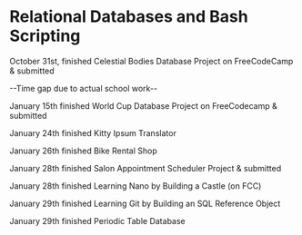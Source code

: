# Relational Databases and Bash Scripting

October 31st, finished Celestial Bodies Database Project on FreeCodeCamp & submitted

--Time gap due to actual school work--

January 15th finished World Cup Database Project on FreeCodecamp & submitted

January 24th finished Kitty Ipsum Translator

January 26th finished Bike Rental Shop

January 28th finished Salon Appointment Scheduler Project & submitted

January 28th finished Learning Nano by Building a Castle (on FCC)

January 29th finished Learning Git by Building an SQL Reference Object

January 29th finished Periodic Table Database
